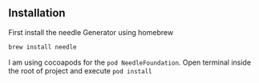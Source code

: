 ## Installation
First install the needle Generator using homebrew

```sh
brew install needle
```
I am using cocoapods for the  `pod NeedleFoundation`.
Open terminal inside the root of project and execute `pod install`


